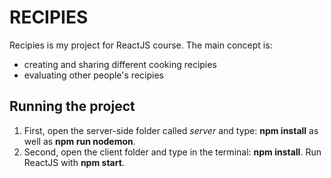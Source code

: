 # RECIPIES

Recipies is my project for ReactJS course. The main concept is: 
- creating and sharing different cooking recipies
- evaluating other people's recipies

## Running the project

1. First, open the server-side folder called *server* and type: __npm install__ as well as __npm run nodemon__.
2. Second, open the client folder and type in the terminal: __npm install__. Run ReactJS with __npm start__.
